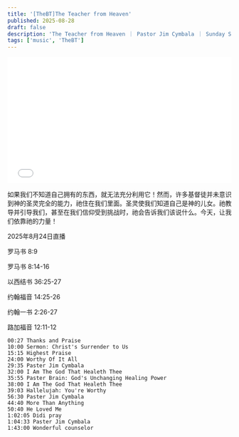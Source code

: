 ```yaml
---
title: '[TheBT]The Teacher from Heaven'
published: 2025-08-28
draft: false
description: 'The Teacher from Heaven ｜ Pastor Jim Cymbala ｜ Sunday Service ｜ The Brooklyn Tabernacle'
tags: ['music', 'TheBT']
---
```

<div style="width: 100%; position: relative; padding-top: 56.25%;">
  <iframe 
    src="../../ArtPlayer.html?videoUrl=https://archive.org/download/the-teacher-from-heaven-pastor-jim-cymbala-sunday-service-the-brooklyn-tabernacle/The%20Teacher%20from%20Heaven%20%EF%BD%9C%20Pastor%20Jim%20Cymbala%20%EF%BD%9C%20Sunday%20Service%20%EF%BD%9C%20The%20Brooklyn%20Tabernacle.webm&subtitle1Url=./subtitles/20250826/trans.srt&subtitle2Url=./subtitles/20250826/src.srt"
    style="position: absolute; top: 0; left: 0; width: 100%; height: 100%; border: none;"
    frameborder="0">
  </iframe>
</div>

如果我们不知道自己拥有的东西，就无法充分利用它！然而，许多基督徒并未意识到神的圣灵完全的能力，祂住在我们里面。圣灵使我们知道自己是神的儿女。祂教导并引导我们，甚至在我们信仰受到挑战时，祂会告诉我们该说什么。今天，让我们依靠祂的力量！

2025年8月24日直播

罗马书 8:9

罗马书 8:14-16

以西结书 36:25-27

约翰福音 14:25-26

约翰一书 2:26-27

路加福音 12:11-12


```
00:27 Thanks and Praise
10:00 Sermon: Christ's Surrender to Us
15:15 Highest Praise
24:00 Worthy Of It All
29:35 Paster Jim Cymbala
32:00 I Am The God That Healeth Thee
35:55 Paster Brain: God's Unchanging Healing Power
38:00 I Am The God That Healeth Thee
39:03 Hallelujah: You're Worthy
56:30 Paster Jim Cymbala
44:40 More Than Anything
50:40 He Loved Me
1:02:05 Didi pray
1:04:33 Paster Jim Cymbala
1:43:00 Wonderful counselor

```